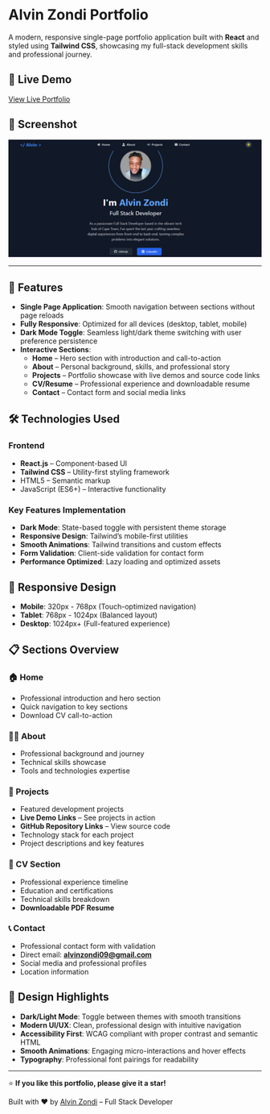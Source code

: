 # Alvin Zondi Portfolio

A modern, responsive single-page portfolio application built with **React** and styled using **Tailwind CSS**, showcasing my full-stack development skills and professional journey.
## 🚀 Live Demo

[View Live Portfolio](https://new-portfolio-one-brown.vercel.app/)

## 📸 Screenshot

![App Screenshot](./src/assets/screenshot.png)

---
## 🌟 Features

- **Single Page Application**: Smooth navigation between sections without page reloads  
- **Fully Responsive**: Optimized for all devices (desktop, tablet, mobile)  
- **Dark Mode Toggle**: Seamless light/dark theme switching with user preference persistence  
- **Interactive Sections**:  
  - **Home** – Hero section with introduction and call-to-action  
  - **About** – Personal background, skills, and professional story  
  - **Projects** – Portfolio showcase with live demos and source code links  
  - **CV/Resume** – Professional experience and downloadable resume  
  - **Contact** – Contact form and social media links  


## 🛠️ Technologies Used

### Frontend
- **React.js** – Component-based UI  
- **Tailwind CSS** – Utility-first styling framework  
- HTML5 – Semantic markup  
- JavaScript (ES6+) – Interactive functionality  

### Key Features Implementation
- **Dark Mode**: State-based toggle with persistent theme storage  
- **Responsive Design**: Tailwind’s mobile-first utilities  
- **Smooth Animations**: Tailwind transitions and custom effects  
- **Form Validation**: Client-side validation for contact form  
- **Performance Optimized**: Lazy loading and optimized assets  

## 📱 Responsive Design

- **Mobile**: 320px - 768px (Touch-optimized navigation)  
- **Tablet**: 768px - 1024px (Balanced layout)  
- **Desktop**: 1024px+ (Full-featured experience)  

## 📋 Sections Overview

### 🏠 Home
- Professional introduction and hero section  
- Quick navigation to key sections  
- Download CV call-to-action  

### 👨‍💻 About
- Professional background and journey  
- Technical skills showcase  
- Tools and technologies expertise  

### 💼 Projects
- Featured development projects  
- **Live Demo Links** – See projects in action  
- **GitHub Repository Links** – View source code  
- Technology stack for each project  
- Project descriptions and key features  

### 📄 CV Section
- Professional experience timeline  
- Education and certifications  
- Technical skills breakdown  
- **Downloadable PDF Resume**  

### 📞 Contact
- Professional contact form with validation  
- Direct email: **alvinzondi09@gmail.com**  
- Social media and professional profiles  
- Location information  

## 🎨 Design Highlights

- **Dark/Light Mode**: Toggle between themes with smooth transitions  
- **Modern UI/UX**: Clean, professional design with intuitive navigation  
- **Accessibility First**: WCAG compliant with proper contrast and semantic HTML  
- **Smooth Animations**: Engaging micro-interactions and hover effects  
- **Typography**: Professional font pairings for readability  

---

⭐️ **If you like this portfolio, please give it a star!**  

Built with ❤️ by [Alvin Zondi](https://github.com/Alvinza) – Full Stack Developer  
